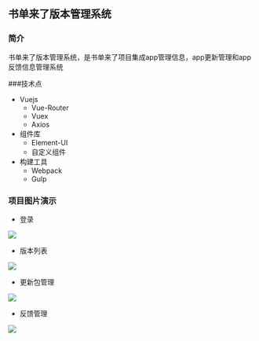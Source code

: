 ## 书单来了版本管理系统

### 简介

书单来了版本管理系统，是书单来了项目集成app管理信息，app更新管理和app反馈信息管理系统

###技术点

* Vuejs
  * Vue-Router
  * Vuex
  * Axios
* 组件库
  * Element-UI
  * 自定义组件
* 构建工具
  * Webpack
  * Gulp

### 项目图片演示

* 登录

<img src="http://bmob-cdn-24498.b0.upaiyun.com/2019/03/29/274c5b3b40e8d0ab80040ef121bc5e1f.png" />

* 版本列表

<img src="http://bmob-cdn-24498.b0.upaiyun.com/2019/03/29/2398adb840cbc1c68011420f3abbf77f.png" />

* 更新包管理

<img src="http://bmob-cdn-24498.b0.upaiyun.com/2019/03/29/70edb40b406047998014c03cb67e175e.png" />

* 反馈管理

<img src="http://bmob-cdn-24498.b0.upaiyun.com/2019/03/29/3d35736b408d23bc80c5a41bba2ea031.png" />

